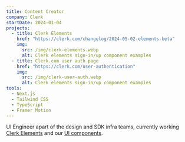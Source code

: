 ```yaml
---
title: Content Creator
company: Clerk
startDate: 2024-01-04
projects:
  - title: Clerk Elements
    href: "https://clerk.com/changelog/2024-05-02-elements-beta"
    img:
      src: /img/clerk-elements.webp
      alt: Clerk elements sign-in/up component examples
  - title: Clerk.com user auth page
    href: "https://clerk.com/user-authentication"
    img:
      src: /img/clerk-user-auth.webp
      alt: Clerk elements sign-in/up component examples
tools:
  - Next.js
  - Tailwind CSS
  - TypeScript
  - Framer Motion
---
```


UI Engineer apart of the design and SDK infra teams, currently working [Clerk Elements](https://clerk.com/docs/elements/overview) and our [UI components](https://clerk.com/docs/components/overview).
